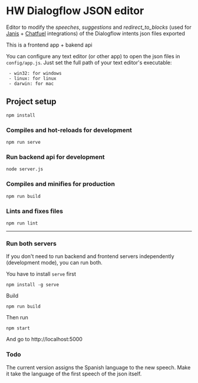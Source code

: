 # HW Dialogflow JSON editor

Editor to modify the _speeches_, _suggestions_ and _redirect_to_blocks_
(used for [Janis](https://www.janis.ai) + [Chatfuel](https://chatfuel.com) integrations)
of the Dialogflow intents json files exported

This is a frontend app + bakend api

You can configure any text editor (or other app) to open the json files in
`config/app.js`. Just set the full path of your text editor's executable:
```
 - win32: for windows
 - linux: for linux
 - darwin: for mac
```

## Project setup
```
npm install
```

### Compiles and hot-reloads for development
```
npm run serve
```

### Run backend api for development 
```
node server.js
```

### Compiles and minifies for production
```
npm run build
```

### Lints and fixes files
```
npm run lint
```
---
### Run both servers
If you don't need to run backend and frontend servers independently (development mode),
you can run both.

You have to install `serve` first
```
npm install -g serve
```
Build
```
npm run build
```

Then run

```
npm start
```

And go to http://localhost:5000

### Todo

The current version assigns the Spanish language to the new speech.
Make it take the language of the first speech of the json itself.